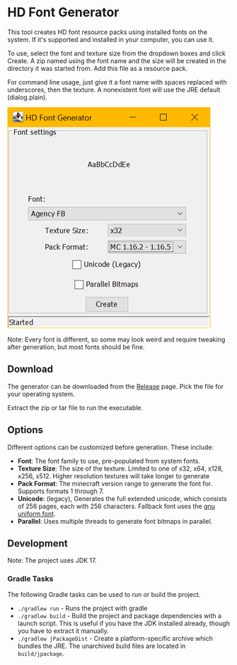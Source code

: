 # HD Font Generator

This tool creates HD font resource packs using installed fonts on the system. If
it's supported and installed in your computer, you can use it.

To use, select the font and texture size from the dropdown boxes and click
Create. A zip named using the font name and the size will be created in the
directory it was started from. Add this file as a resource pack.

For command line usage, just give it a font name with spaces replaced with
underscores, then the texture. A nonexistent font will use the JRE default
(dialog.plain).

![The generator window](docs/generator.png)

Note: Every font is different, so some may look weird and require tweaking after
generation, but most fonts should be fine.

## Download

The generator can be downloaded from the [Release](https://github.com/killjoy1221/HD-Font-Generator/releases/latest)
page. Pick the file for your operating system.

Extract the zip or tar file to run the executable.

## Options

Different options can be customized before generation. These include:

- **Font**: The font family to use, pre-populated from system fonts.
- **Texture Size**: The size of the texture. Limited to one of x32, x64, x128,
  x256, x512. Higher resolution textures will take longer to generate
- **Pack Format**: The minecraft version range to generate the font for.
  Supports formats 1 through 7.
- **Unicode**: (legacy), Generates the full extended unicode, which consists of
  256 pages, each with 256 characters. Fallback font uses the 
  [gnu uniform font](http://unifoundry.com/unifont/).
- **Parallel**: Uses multiple threads to generate font bitmaps in parallel.

## Development

Note: The project uses JDK 17.

### Gradle Tasks

The following Gradle tasks can be used to run or build the project.

- `./gradlew run` - Runs the project with gradle
- `./gradlew build` - Build the project and package dependencies with a launch script. This is useful if you have the JDK installed already, though you have to extract it manually.
- `./gradlew jPackageDist` - Create a platform-specific archive which bundles the JRE. The unarchived build files are located in `build/jpackage`.

